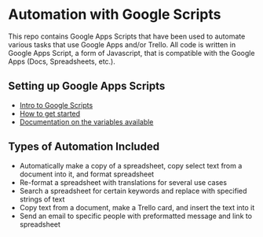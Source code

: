 # Automation with Google Scripts
This repo contains Google Apps Scripts that have been used to automate various tasks that use Google Apps and/or Trello. All code is written in Google Apps Script, a form of Javascript, that is compatible with the Google Apps (Docs, Spreadsheets, etc.).

## Setting up Google Apps Scripts
- <a href="https://www.google.com/script/start/">Intro to Google Scripts</a>
- <a href="https://developers.google.com/apps-script/overview">How to get started</a>
- <a href="https://developers.google.com/apps-script/reference/calendar/">Documentation on the variables available</a>

## Types of Automation Included
- Automatically make a copy of a spreadsheet, copy select text from a document into it, and format spreadsheet
- Re-format a spreadsheet with translations for several use cases
- Search a spreadsheet for certain keywords and replace with specified strings of text
- Copy text from a document, make a Trello card, and insert the text into it
- Send an email to specific people with preformatted message and link to spreadsheet
